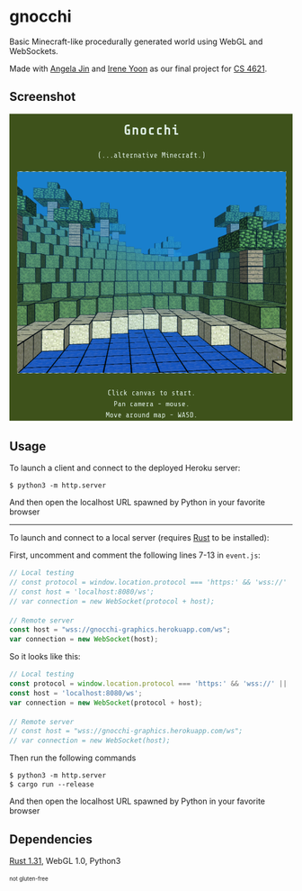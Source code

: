 # gnocchi

Basic Minecraft-like procedurally generated world using WebGL and WebSockets.

Made with [Angela Jin][Angela] and [Irene Yoon][Irene] as our final project
for [CS 4621][Graphics].

## Screenshot

![Gnocchi screenshot](/assets/screenshot.png)

## Usage

To launch a client and connect to the deployed Heroku server:

```
$ python3 -m http.server
```

And then open the localhost URL spawned by Python in your favorite browser

---

To launch and connect to a local server (requires [Rust][1] to be installed):

First, uncomment and comment the following lines 7-13 in `event.js`:

```javascript
// Local testing
// const protocol = window.location.protocol === 'https:' && 'wss://' || 'ws://';
// const host = 'localhost:8080/ws';
// var connection = new WebSocket(protocol + host);

// Remote server
const host = "wss://gnocchi-graphics.herokuapp.com/ws";
var connection = new WebSocket(host);
```

So it looks like this:

```javascript
// Local testing
const protocol = window.location.protocol === 'https:' && 'wss://' || 'ws://';
const host = 'localhost:8080/ws';
var connection = new WebSocket(protocol + host);

// Remote server
// const host = "wss://gnocchi-graphics.herokuapp.com/ws";
// var connection = new WebSocket(host);
```

Then run the following commands

```
$ python3 -m http.server
$ cargo run --release
```

And then open the localhost URL spawned by Python in your favorite browser

## Dependencies

[Rust 1.31][1], WebGL 1.0, Python3

<sub><sup>not gluten-free</sup></sub>

[1]: https://rustup.rs/ 
[Angela]: https://github.com/acjin21
[Irene]: https://github.com/euisuny
[Graphics]: http://www.cs.cornell.edu/courses/cs4620/2018fa/cs4621/index.html 
